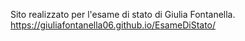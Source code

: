 Sito realizzato per l'esame di stato di Giulia Fontanella.
https://giuliafontanella06.github.io/EsameDiStato/
